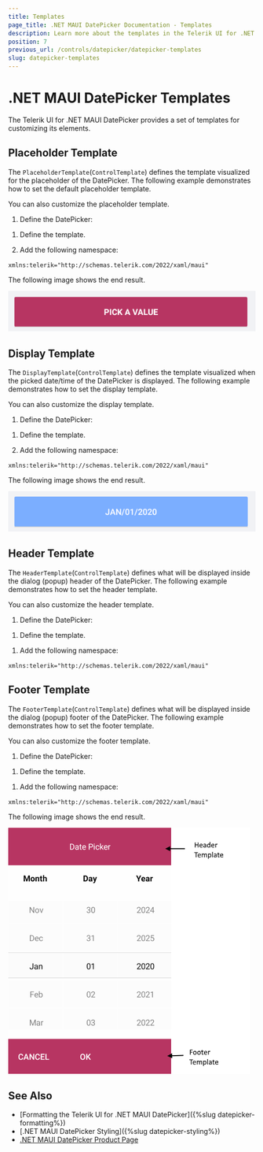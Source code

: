 ```yaml
---
title: Templates
page_title: .NET MAUI DatePicker Documentation - Templates
description: Learn more about the templates in the Telerik UI for .NET MAUI DatePicker control.
position: 7
previous_url: /controls/datepicker/datepicker-templates
slug: datepicker-templates
---
```


# .NET MAUI DatePicker Templates

The Telerik UI for .NET MAUI DatePicker provides a set of templates for customizing its elements.

## Placeholder Template

The `PlaceholderTemplate`(`ControlTemplate`) defines the template visualized for the placeholder of the DatePicker. The following example demonstrates how to set the default placeholder template.

<snippet id='datepicker-placeholder-default-template' />

You can also customize the placeholder template.

1. Define the DatePicker:

 <snippet id='datepicker-custom-templates' />

1. Define the template.

	<snippet id='datepicker-placeholder-template' />

1. Add the following namespace:

 ```XAML
xmlns:telerik="http://schemas.telerik.com/2022/xaml/maui"
 ```

The following image shows the end result.

![DatePicker PlaceholderTemplate](images/datepicker_placeholder_template.png)

## Display Template

The `DisplayTemplate`(`ControlTemplate`) defines the template visualized when the picked date/time of the DatePicker is displayed. The following example demonstrates how to set the display template.

<snippet id='datepicker-display-default-template' />

You can also customize the display template.

1. Define the DatePicker:

 <snippet id='datepicker-display-template' />

1. Define the template.

	<snippet id='datepicker-placeholder-template' />

1. Add the following namespace:

 ```XAML
xmlns:telerik="http://schemas.telerik.com/2022/xaml/maui"
 ```

The following image shows the end result.

![DatePicker DisplayTemplate](images/datepicker_display_template.png)

## Header Template

The `HeaderTemplate`(`ControlTemplate`) defines what will be displayed inside the dialog (popup) header of the DatePicker. The following example demonstrates how to set the header template.

<snippet id='datepicker-header-default-template' />

You can also customize the header template.

1. Define the DatePicker:

 <snippet id='datepicker-display-template' />

1. Define the template.

 <snippet id='datepicker-header-template' />

1. Add the following namespace:

 ```XAML
xmlns:telerik="http://schemas.telerik.com/2022/xaml/maui"
 ```

## Footer Template

The `FooterTemplate`(`ControlTemplate`) defines what will be displayed inside the dialog (popup) footer of the DatePicker. The following example demonstrates how to set the footer template.

<snippet id='datepicker-footer-default-template' />

You can also customize the footer template.

1. Define the DatePicker:

 <snippet id='datepicker-display-template' />

1. Define the template.

 <snippet id='datepicker-footer-template' />

1. Add the following namespace:

 ```XAML
xmlns:telerik="http://schemas.telerik.com/2022/xaml/maui"
 ```

The following image shows the end result.

![DatePicker FooterTemplate](images/datepicker_header_footer_template.png)


## See Also

- [Formatting the Telerik UI for .NET MAUI DatePicker]({%slug datepicker-formatting%})
- [.NET MAUI DatePicker Styling]({%slug datepicker-styling%})
- [.NET MAUI DatePicker Product Page](https://www.telerik.com/maui-ui/datepicker)
